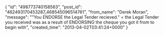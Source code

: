  {
   "id": "498773740158563",
   "post_id": "462493170453287_468545096514761",
   "from_name": "Derek Moran",
   "message": "\"You ENDORSE the Legal Tender recieved.\" = the Legal Tender you received was as a result of ENDORSING the cheque you got it from to begin with",
   "created_time": "2013-04-02T03:41:24+0000"
 }
